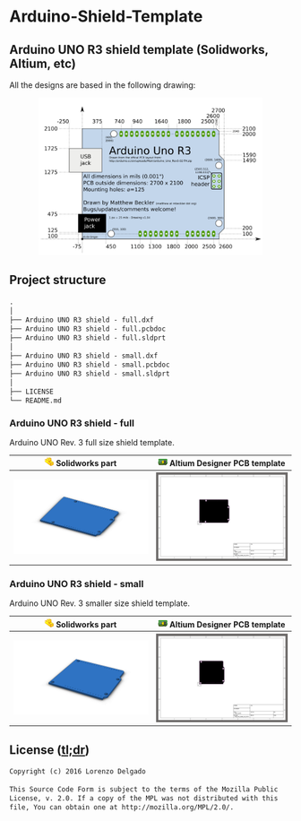# Arduino-Shield-Template
Arduino UNO R3 shield template (Solidworks, Altium, etc)
--------------------------------------------------------
All the designs are based in the following drawing:

<p align="center">
  <a href="https://blog.arduino.cc/2011/01/05/nice-drawings-of-the-arduino-uno-and-mega-2560/">
    <img src="https://raw.githubusercontent.com/LNSD/Arduino-Shield-Template/master/art/arduino_uno_R3_drawing.png" width="400">
  </a>
</p>

## Project structure

```
.
│
├── Arduino UNO R3 shield - full.dxf
├── Arduino UNO R3 shield - full.pcbdoc
├── Arduino UNO R3 shield - full.sldprt
│
├── Arduino UNO R3 shield - small.dxf
├── Arduino UNO R3 shield - small.pcbdoc
├── Arduino UNO R3 shield - small.sldprt
│
├── LICENSE
└── README.md
```
### Arduino UNO R3 shield - full

Arduino UNO Rev. 3 full size shield template.

<p align="center">
  <table style="border: none;">
    <tr>
      <th><img src="https://raw.githubusercontent.com/LNSD/Arduino-Shield-Template/master/art/sldprt-icon.png"> Solidworks part</th>
      <th><img src="https://raw.githubusercontent.com/LNSD/Arduino-Shield-Template/master/art/pcbdoc-icon.png"> Altium Designer PCB template</th>
    </tr>
    <tr>
      <th><img src="https://raw.githubusercontent.com/LNSD/Arduino-Shield-Template/master/art/Arduino%20UNO%20R3%20shield%20-%20full.png" width="350"></th>
      <th><img src="https://raw.githubusercontent.com/LNSD/Arduino-Shield-Template/master/art/Arduino%20UNO%20R3%20shield%20-%20full%20-%20PCB%20template.png" width="350"></th>
    </tr>
  </table>
</p>


### Arduino UNO R3 shield - small

Arduino UNO Rev. 3 smaller size shield template.

<p align="center">
  <table>
    <tr>
      <th><img src="https://raw.githubusercontent.com/LNSD/Arduino-Shield-Template/master/art/sldprt-icon.png"> Solidworks part</th>
      <th><img src="https://raw.githubusercontent.com/LNSD/Arduino-Shield-Template/master/art/pcbdoc-icon.png"> Altium Designer PCB template</th>
    </tr>
    <tr>
      <th><img src="https://raw.githubusercontent.com/LNSD/Arduino-Shield-Template/master/art/Arduino%20UNO%20R3%20shield%20-%20small.png" width="350"></th>
      <th><img src="https://raw.githubusercontent.com/LNSD/Arduino-Shield-Template/master/art/Arduino%20UNO%20R3%20shield%20-%20small%20-%20PCB%20template.png" width="350"></th>
    </tr>
  </table>
</p>

## License ([tl;dr](https://tldrlegal.com/license/mozilla-public-license-2.0-(mpl-2)))

```
Copyright (c) 2016 Lorenzo Delgado

This Source Code Form is subject to the terms of the Mozilla Public
License, v. 2.0. If a copy of the MPL was not distributed with this
file, You can obtain one at http://mozilla.org/MPL/2.0/.
```

